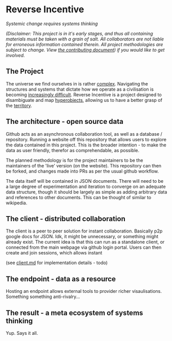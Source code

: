 # Reverse Incentive

*Systemic change requires systems thinking*

*(Disclaimer: This project is in it's early stages, and thus all containing materials must be taken with a grain of salt. All collaborators are not liable for erroneous information contained therein. All project methodologies are subject to change. View [the contributing document](./contributing.md)) if you would like to get involved.*

## The Project

The universe we find ourselves in is rather [complex](https://en.wikipedia.org/wiki/Cynefin_framework). Navigating the structures and systems that dictate how we operate as a civilisation is becoming [increasingly difficult](https://www.youtube.com/watch?v=7LqaotiGWjQ). Reverse Incentive is a project designed to disambiguate and map [hyperobjects](https://www.hcn.org/issues/47.1/introducing-the-idea-of-hyperobjects), allowing us to have a better grasp of the [territory](https://fs.blog/2015/11/map-and-territory/).

## The architecture - open source data

Github acts as an asynchronous collaboration tool, as well as a database / repository. Running a website off this repository that allows users to explore the data contained in this project. This is the broader intention - to make the data as user friendly, therefor as comprehendable, as possible.

The planned methodology is for the project maintainers to be the maintainers of the 'live' version (on the website). This repository can then be forked, and changes made into PRs as per the usual github workflow.

The data itself will be contained in JSON documents. There will need to be a large degree of experimentation and iteration to converge on an adequate data structure, though it should be largely as simple as adding arbitrary data and references to other documents. This can be thought of similar to wikipedia.

## The client - distributed collaboration 

The client is a peer to peer solution for instant collaboration. Basically p2p google docs for JSON. Idk, it might be unnecessary, or something might already exist. The current idea is that this can run as a standalone client, or connected from the main webpage via github login portal. Users can then create and join sessions, which allows instant 

(see [client.md](./client.md) for implementation details - todo)

## The endpoint - data as a resource

Hosting an endpoint allows external tools to provider richer visaulisations. Something something anti-rivalry...

## The result - a meta ecosystem of systems thinking

Yup. Says it all.